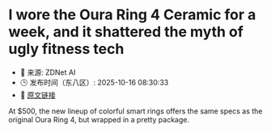 # I wore the Oura Ring 4 Ceramic for a week, and it shattered the myth of ugly fitness tech
- 📅 来源: ZDNet AI
- 🕒 发布时间（东八区）: 2025-10-16 08:30:33
- 🔗 [原文链接](https://www.zdnet.com/article/i-wore-the-oura-ring-4-ceramic-for-a-week-and-it-shattered-the-myth-of-ugly-fitness-tech/)

At $500, the new lineup of colorful smart rings offers the same specs as the original Oura Ring 4, but wrapped in a pretty package.